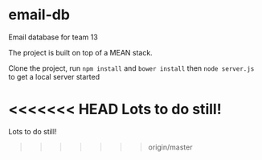 # email-db
Email database for team 13


The project is built on top of a MEAN stack. 

Clone the project, run `npm install` and `bower install` then `node server.js` to get a local server started

<<<<<<< HEAD
Lots to do still! 
=======
Lots to do still! 
>>>>>>> origin/master
